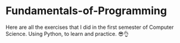 # Fundamentals-of-Programming
Here are all the exercises that I did in the first semester of Computer Science.
Using Python, to learn and practice.
😎👌


